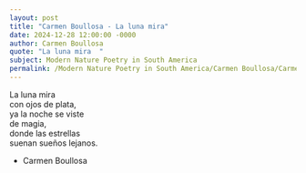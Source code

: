 ```yaml
---
layout: post
title: "Carmen Boullosa - La luna mira"
date: 2024-12-28 12:00:00 -0000
author: Carmen Boullosa
quote: "La luna mira  "
subject: Modern Nature Poetry in South America
permalink: /Modern Nature Poetry in South America/Carmen Boullosa/Carmen Boullosa - La luna mira
---
```


La luna mira  
con ojos de plata,  
ya la noche se viste  
de magia,  
donde las estrellas  
suenan sueños lejanos.

- Carmen Boullosa
